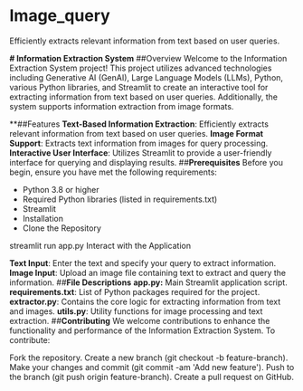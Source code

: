 # Image_query
Efficiently extracts relevant information from text based on user queries.


**# Information Extraction System**
##Overview
Welcome to the Information Extraction System project! This project utilizes advanced technologies including Generative AI (GenAI), Large Language Models (LLMs), Python, various Python libraries, and Streamlit to create an interactive tool for extracting information from text based on user queries. Additionally, the system supports information extraction from image formats.

**##Features
**Text-Based Information Extraction**: Efficiently extracts relevant information from text based on user queries.
**Image Format Support**: Extracts text information from images for query processing.
**Interactive User Interface**: Utilizes Streamlit to provide a user-friendly interface for querying and displaying results.
##**Prerequisites**
Before you begin, ensure you have met the following requirements:

- Python 3.8 or higher
- Required Python libraries (listed in requirements.txt)
- Streamlit
- Installation
- Clone the Repository

streamlit run app.py
Interact with the Application

**Text Input**: Enter the text and specify your query to extract information.
**Image Input**: Upload an image file containing text to extract and query the information.
##**File Descriptions**
**app.py:** Main Streamlit application script.
**requirements.txt**: List of Python packages required for the project.
**extractor.py**: Contains the core logic for extracting information from text and images.
**utils.py**: Utility functions for image processing and text extraction.
##**Contributing**
We welcome contributions to enhance the functionality and performance of the Information Extraction System. To contribute:

Fork the repository.
Create a new branch (git checkout -b feature-branch).
Make your changes and commit (git commit -am 'Add new feature').
Push to the branch (git push origin feature-branch).
Create a pull request on GitHub.
